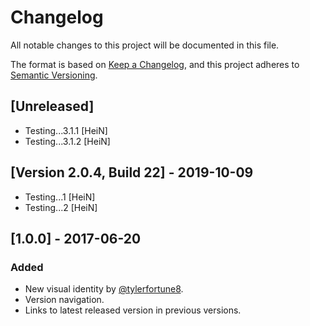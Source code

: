 # Changelog
All notable changes to this project will be documented in this file.

The format is based on [Keep a Changelog](https://keepachangelog.com/en/1.0.0/),
and this project adheres to [Semantic Versioning](https://semver.org/spec/v2.0.0.html).

## [Unreleased]
- Testing...3.1.1 [HeiN]
- Testing...3.1.2 [HeiN]

## [Version 2.0.4, Build 22] - 2019-10-09
- Testing...1 [HeiN]
- Testing...2 [HeiN]

## [1.0.0] - 2017-06-20
### Added
- New visual identity by [@tylerfortune8](https://github.com/tylerfortune8).
- Version navigation.
- Links to latest released version in previous versions.
